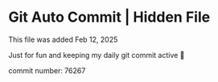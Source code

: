 # Git Auto Commit | Hidden File

This file was added Feb 12, 2025

Just for fun and keeping my daily git commit active 🤪

commit number: 76267
